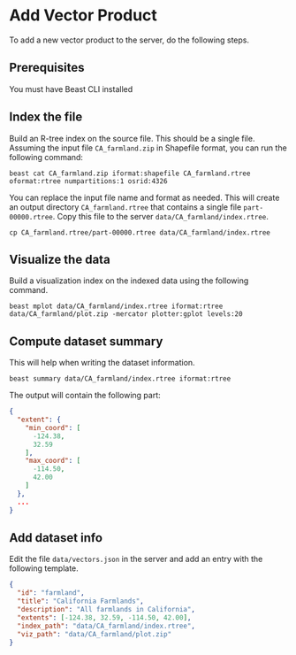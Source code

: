 # Add Vector Product
To add a new vector product to the server, do the following steps.

## Prerequisites
You must have Beast CLI installed

## Index the file
Build an R-tree index on the source file. This should be a single file.
Assuming the input file `CA_farmland.zip` in Shapefile format, you can run the following command:

```shell
beast cat CA_farmland.zip iformat:shapefile CA_farmland.rtree oformat:rtree numpartitions:1 osrid:4326
```

You can replace the input file name and format as needed. This will create an output directory `CA_farmland.rtree`
that contains a single file `part-00000.rtree`. Copy this file to the server `data/CA_farmland/index.rtree`.

`cp CA_farmland.rtree/part-00000.rtree data/CA_farmland/index.rtree`

## Visualize the data
Build a visualization index on the indexed data using the following command.

```shell
beast mplot data/CA_farmland/index.rtree iformat:rtree data/CA_farmland/plot.zip -mercator plotter:gplot levels:20
```

## Compute dataset summary
This will help when writing the dataset information.

```shell
beast summary data/CA_farmland/index.rtree iformat:rtree
```

The output will contain the following part:
```json
{
  "extent": {
    "min_coord": [
      -124.38,
      32.59
    ],
    "max_coord": [
      -114.50,
      42.00
    ]
  },
  ...
}
```

## Add dataset info
Edit the file `data/vectors.json` in the server and add an entry with the following template.

```json
{
  "id": "farmland",
  "title": "California Farmlands",
  "description": "All farmlands in California",
  "extents": [-124.38, 32.59, -114.50, 42.00],
  "index_path": "data/CA_farmland/index.rtree",
  "viz_path": "data/CA_farmland/plot.zip"
}
```